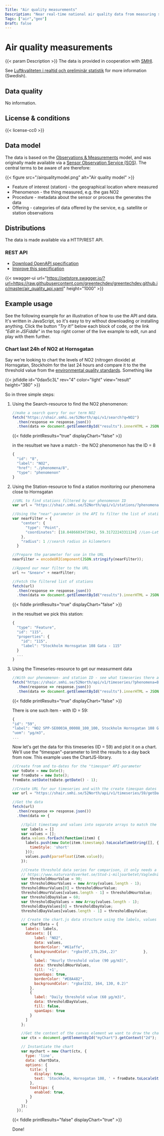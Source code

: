 ```yaml
---
Title: "Air quality measurements"
Description: "Near real-time national air quality data from measuring stations - the air quality data provides information on the levels of various air pollutants, including particles, nitrogen dioxide and ground-level ozone, in Swedish cities and in rural areas. The data is made available via a HTTP/REST API with various usage examples."
Tags: ["air","geo"]
Draft: false
---
```


# Air quality measurements

{{< param Description >}} The data is provided in cooperation with [SMHI](https://smhi.se).

See [Luftkvaliteten i realtid och preliminär statistik](https://www.naturvardsverket.se/Sa-mar-miljon/Klimat-och-luft/Statistik-om-luft/Luftkvaliteten-i-realtid/) for more information (Swedish).

## Data quality

No information.

## License & conditions 

{{< license-cc0 >}}

## Data model

The data is based on the [Observations & Measurements](https://en.wikipedia.org/wiki/Observations_and_Measurements) model, and was originally made available via a [Sensor Observation Service (SOS)](https://en.wikipedia.org/wiki/Sensor_Observation_Service). The central terms to be aware of are therefore:

{{< figure src="/airqualitymodel.png" alt="Air quality model" >}}

* Feature of interest (station) - the geographical location where measured
* Phenomenon - the thing measured, e.g. the gas NO2
* Procedure - metadata about the sensor or process the generates the data
* Offering - categories of data offered by the service, e.g. satellite or station observations

## Distributions

The data is made available via a HTTP/REST API.

### REST API

* [Download OpenAPI specification](https://raw.githubusercontent.com/greentechdev/greentechdev.github.io/master/air_quality_api.yaml)
* [Improve this specification](https://github.com/greentechdev/greentechdev.github.io/edit/master/air_quality_api.yaml)

{{< swagger-ui url="https://petstore.swagger.io/?url=https://raw.githubusercontent.com/greentechdev/greentechdev.github.io/master/air_quality_api.yaml" height="1000" >}}

## Example usage

See the following example for an illustration of how to use the API and data. It's written in JavaScript, so it's easy to try without downloading or installing anything. Click the button _"Try it!"_ below each block of code, or the link _"Edit in JSFiddle"_ in the top right corner of the live example to edit, run and play with them further.

### Chart last 24h of NO2 at Hornsgatan

Say we're looking to chart the levels of NO2 (nitrogen dioxide) at Hornsgatan, Stockholm for the last 24 hours and compare it to the the threshold value from the [environmental quality standards](https://www.naturvardsverket.se/Stod-i-miljoarbetet/Vagledningar/Luft-och-klimat/Miljokvalitetsnormer-for-utomhusluft/Gransvarden-malvarden-utvarderingstrosklar/). Something like

{{< jsfiddle id="0dax5c3L" rev="4" color="light" view="result" height="380" >}}

So in three simple steps:

1) Using the Search-resource to find the NO2 phenomenon:

    ```js
    //make a search query for our term NO2
    fetch("https://shair.smhi.se/52North/api/v1/search?q=NO2")
      .then(response => response.json())
      .then(data => document.getElementById("results").innerHTML = JSON.stringify(data, null, 2));
    ```
    {{< fiddle printResults="true" displayChart="false" >}}

    in the resultset we have a match - the NO2 phenomenon has the ID = 8  
    ```js  
    {
      "id": "8",
      "label": "NO2",
      "href": "./phenomena/8",
      "type": "phenomenon"
    }
    ```

1) Using the Station-resource to find a station monitoring our phenomena close to Hornsgatan


    ```js
    //URL to find stations filtered by our phenomenon ID 
    var url = "https://shair.smhi.se/52North/api/v1/stations/?phenomena=8";
    
    //Using the "near"-parameter in the API to filter the list of stations by closeness to a point on a map we pick 
    var nearFilter = {
        "center": {
          "type": "Point",
          "coordinates": [18.0486603472042, 59.3172224331124] //Lon-Lat for a point close to Hornsgatan (easy to get from Google maps or similar)
        },
        "radius": 1 //search radius in kilometers
      }

    //Prepare the parameter for use in the URL
    nearFilter = encodeURIComponent(JSON.stringify(nearFilter));

    //Append our near filter to the URL   
    url += "&near=" + nearFilter;
    
    //Fetch the filtered list of stations
    fetch(url)
      .then(response => response.json())
      .then(data => document.getElementById("results").innerHTML = JSON.stringify(data, null, 2));
    ```
    {{< fiddle printResults="true" displayChart="false" >}}
    
    in the resultset we pick this station:

    ```js
    {
      "type": "Feature",
      "id": "115",
      "properties": {
        "id": "115",
        "label": "Stockholm Hornsgatan 108 Gata - 115"
      }
      ...
    }
    ```
1) Using the Timeseries-resource to get our measurment data
    ```js
    //With our phenomenon- and station ID - see what timeseries there are  
    fetch("https://shair.smhi.se/52North/api/v1/timeseries/?phenomena=8&station=115")
      .then(response => response.json())
      .then(data => document.getElementById("results").innerHTML = JSON.stringify(data, null, 2));
    ```
    {{< fiddle printResults="true" displayChart="false" >}}
    
    There is one such item - with ID = 59:
    ```js
    {
    "id": "59",
    "label": "NO2 SPP-SE0003A_00008_100_100, Stockholm Hornsgatan 108 Gata - 115, SPP-SE0003A_00008_100_100",
    "uom": "µg/m3",
    ...
    ```
    Now let's get the data for this timeseries (ID = 59) and plot it on a chart. We'll use the "timespan"-parameter to limit the results to a day back from now. This example uses the ChartJS-library.

    ```js
    //Create from and to-dates for the "timespan" API-parameter
    var toDate = new Date();
    var fromDate = new Date();
    fromDate.setDate(toDate.getDate() - 1);

    //Create URL for our timeseries and with the create timespan dates
    var url = "https://shair.smhi.se/52North/api/v1/timeseries/59/getData?timespan=" + fromDate.toISOString() + "/" + toDate.toISOString();

    //Get the data
    fetch(url)
      .then(response => response.json())
      .then(data => {

        //Split timestamp and values into separate arrays to match the chart input
        var labels = []
        var values = [];
        data.values.forEach(function(item) {
          labels.push(new Date(item.timestamp).toLocaleTimeString([], {
            timeStyle: 'short'
          }));
          values.push(parseFloat(item.value));
        });

        //Create threshold data series for comparison, it only needs a start and end value. Source:
        // https://www.naturvardsverket.se/Stod-i-miljoarbetet/Vagledningar/Luft-och-klimat/Miljokvalitetsnormer-for-utomhusluft/Gransvarden-malvarden-utvarderingstrosklar/
        var thresholdHourValue = 90;
        var thresholdHourValues = new Array(values.length - 1);
        thresholdHourValues[0] = thresholdHourValue;
        thresholdHourValues[values.length - 1] = thresholdHourValue;
        var thresholdDayValue = 60;
        var thresholdDayValues = new Array(values.length - 1);
        thresholdDayValues[0] = thresholdDayValue;
        thresholdDayValues[values.length - 1] = thresholdDayValue;

        // Create the chart.js data structure using the labels, values and thresholdValues just created
        var chartData = {
          labels: labels,
          datasets: [{
              label: "NO2",
              data: values,
              borderColor: "#61affe",
              backgroundColor: "rgba(97,175,254,.2)"            },
            {
              label: "Hourly threshold value (90 µg/m3)",
              data: thresholdHourValues,
              fill: '+1',
              spanGaps: true,
              borderColor: "#E8A482",
              backgroundColor: "rgba(232, 164, 130, 0.2)"
            },
            {
              label: "Daily threshold value (60 µg/m3)",
              data: thresholdDayValues,
              fill: false,
              spanGaps: true
            }
          ]
        };

        //Get the context of the canvas element we want to draw the chart on
        var ctx = document.getElementById("myChart").getContext("2d");

        // Instantiate the chart
        var mychart = new Chart(ctx, {
          type: 'line',
          data: chartData,
          options: {
            title: {
              display: true,
              text: 'Stockholm, Hornsgatan 108, ' + fromDate.toLocaleString() + ' - ' + toDate.toLocaleString(),
            },
            tooltips: {
              enabled: true,
            }
          }
        });
      });


    ```
    {{< fiddle printResults="false" displayChart="true" >}}

    Done!